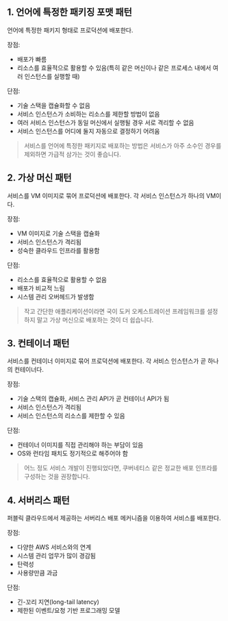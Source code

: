 
## 1. 언어에 특정한 패키징 포맷 패턴
언어에 특정한 패키지 형태로 프로덕션에 배포한다.

장점:
- 배포가 빠름
- 리소스를 효율적으로 활용할 수 있음(특히 같은 머신이나 같은 프로세스 내에서 여러 인스턴스를 실행할 때)

단점:
- 기술 스택을 캡슐화할 수 없음
- 서비스 인스턴스가 소비하는 리소스를 제한할 방법이 없음
- 여러 서비스 인스턴스가 동일 머신에서 실행될 경우 서로 격리할 수 없음
- 서비스 인스턴스를 어디에 둘지 자동으로 결정하기 어려움

> 서비스를 언어에 특정한 패키지로 배포하는 방법은 서비스가 아주 소수인 경우를 제외하면 가급적 삼가는 것이 좋습니다.

## 2. 가상 머신 패턴
서비스를 VM 이미지로 묶어 프로덕션에 배포한다. 각 서비스 인스턴스가 하나의 VM이다.

장점:
- VM 이미지로 기술 스택을 캡슐화
- 서비스 인스턴스가 격리됨
- 성숙한 클라우드 인프라를 활용함

단점:
- 리소스를 효율적으로 활용할 수 없음
- 배포가 비교적 느림
- 시스템 관리 오버헤드가 발생함

> 작고 간단한 애플리케이션이라면 국이 도커 오케스트레이션 프레임워크를 설정하지 말고 가상 머신으로 배포하는 것이 더 쉽습니다.

## 3. 컨테이너 패턴
서비스를 컨테이너 이미지로 묶어 프로덕션에 배포한다. 각 서비스 인스턴스가 곧 하나의 컨테이너다.

장점:
- 기술 스택의 캡슐화, 서비스 관리 API가 곧 컨테이너 API가 됨
- 서비스 인스턴스가 격리됨
- 서비스 인스턴스의 리소스를 제한할 수 있음

단점:
- 컨테이너 이미지를 직접 관리해야 하는 부담이 있음
- OS와 런타임 패치도 정기적으로 해주어야 함

> 어느 정도 서비스 개발이 진행되었다면, 쿠버네티스 같은 정교한 배포 인프라를 구성하는 것을 권장합니다.

## 4. 서버리스 패턴
퍼블릭 클라우드에서 제공하는 서버리스 배포 메커니즘을 이용하여 서비스를 배포한다.

장점:
- 다양한 AWS 서비스와의 연계
- 시스템 관리 업무가 많이 경감됨
- 탄력성
- 사용량만큼 과금

단점:
- 긴-꼬리 지연(long-tail latency)
- 제한된 이벤트/요청 기반 프로그래밍 모델